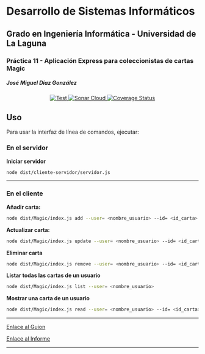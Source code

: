 # **Desarrollo de Sistemas Informáticos**

## Grado en Ingeniería Informática - Universidad de La Laguna

### Práctica 11 - Aplicación Express para coleccionistas de cartas Magic

##### José Miguel Díaz González


<p align="center">
    <a href="https://github.com/ULL-ESIT-INF-DSI-2324/ull-esit-inf-dsi-23-24-prct11-http-express-magic-app-alu0101203294/actions/workflows/node.js.yml">
        <img alt="Test" src="https://github.com/ULL-ESIT-INF-DSI-2324/ull-esit-inf-dsi-23-24-prct11-http-express-magic-app-alu0101203294/actions/workflows/node.js.yml/badge.svg">
    </a>
    <a href="https://sonarcloud.io/summary/new_code?id=ULL-ESIT-INF-DSI-2324_ull-esit-inf-dsi-23-24-prct11-http-express-magic-app-alu0101203294">
        <img alt="Sonar Cloud" src="https://sonarcloud.io/api/project_badges/measure?project=ULL-ESIT-INF-DSI-2324_ull-esit-inf-dsi-23-24-prct11-http-express-magic-app-alu0101203294&metric=alert_status">
    </a>
    <a href="https://coveralls.io/github/ULL-ESIT-INF-DSI-2324/ull-esit-inf-dsi-23-24-prct11-http-express-magic-app-alu0101203294?branch=main">
        <img alt="Coverage Status" src="https://coveralls.io/repos/github/ULL-ESIT-INF-DSI-2324/ull-esit-inf-dsi-23-24-prct11-http-express-magic-app-alu0101203294/badge.svg?branch=main">
    </a>
</p>

## Uso

Para usar la interfaz de línea de comandos, ejecutar:

### **En el servidor**
**Iniciar servidor**
```bash
node dist/cliente-servidor/servidor.js
```
----

### **En el cliente**
**Añadir carta:**
```bash
node dist/Magic/index.js add --user= <nombre_usuario> --id= <id_carta> --name= <nombre_carta> --manaCost= <costo_mana> --color= <color_carta> --lineType= <tipo_carta> --rarity= <rareza_carta> --rulesText= <texto_reglas> --marketPrice <precio_mercado>
```
**Actualizar carta:**
```bash
node dist/Magic/index.js update --user= <nombre_usuario> --id= <id_carta> --name= <nombre_carta> --manaCost= <costo_mana> --color= <color_carta> --lineType= <tipo_carta> --rarity= <rareza_carta> --rulesText= <texto_reglas> --marketPrice <precio_mercado>
```
**Eliminar carta**
```bash
node dist/Magic/index.js remove --user= <nombre_usuario> --id= <id_carta>
```
**Listar todas las cartas de un usuario**
```bash
node dist/Magic/index.js list --user= <nombre_usuario>
```
**Mostrar una carta de un usuario**
```bash
node dist/Magic/index.js read --user= <nombre_usuario> --id= <id_carta>
```



---

[Enlace al Guion](https://ull-esit-inf-dsi-2324.github.io/prct11-http-express-magic-app/)

[Enlace al Informe]()

---


